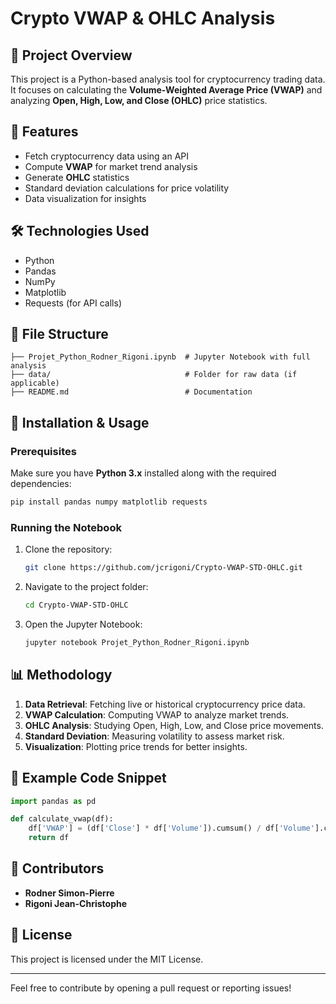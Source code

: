 # Crypto VWAP & OHLC Analysis

## 📌 Project Overview

This project is a Python-based analysis tool for cryptocurrency trading data. It focuses on calculating the **Volume-Weighted Average Price (VWAP)** and analyzing **Open, High, Low, and Close (OHLC)** price statistics.

## 🚀 Features

- Fetch cryptocurrency data using an API
- Compute **VWAP** for market trend analysis
- Generate **OHLC** statistics
- Standard deviation calculations for price volatility
- Data visualization for insights

## 🛠 Technologies Used

- Python
- Pandas
- NumPy
- Matplotlib
- Requests (for API calls)

## 📂 File Structure

```
├── Projet_Python_Rodner_Rigoni.ipynb  # Jupyter Notebook with full analysis
├── data/                              # Folder for raw data (if applicable)
├── README.md                          # Documentation
```

## 🔧 Installation & Usage

### Prerequisites

Make sure you have **Python 3.x** installed along with the required dependencies:

```sh
pip install pandas numpy matplotlib requests
```

### Running the Notebook

1. Clone the repository:
   ```sh
   git clone https://github.com/jcrigoni/Crypto-VWAP-STD-OHLC.git
   ```
2. Navigate to the project folder:
   ```sh
   cd Crypto-VWAP-STD-OHLC
   ```
3. Open the Jupyter Notebook:
   ```sh
   jupyter notebook Projet_Python_Rodner_Rigoni.ipynb
   ```

## 📊 Methodology

1. **Data Retrieval**: Fetching live or historical cryptocurrency price data.
2. **VWAP Calculation**: Computing VWAP to analyze market trends.
3. **OHLC Analysis**: Studying Open, High, Low, and Close price movements.
4. **Standard Deviation**: Measuring volatility to assess market risk.
5. **Visualization**: Plotting price trends for better insights.

## 📌 Example Code Snippet

```python
import pandas as pd

def calculate_vwap(df):
    df['VWAP'] = (df['Close'] * df['Volume']).cumsum() / df['Volume'].cumsum()
    return df
```

## 📢 Contributors

- **Rodner Simon-Pierre**
- **Rigoni Jean-Christophe**

## 📜 License



This project is licensed under the MIT License.

---

Feel free to contribute by opening a pull request or reporting issues!

